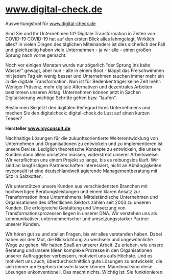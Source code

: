 # www.digital-check.de
Auswertungstool für www.digital-check.de 

Sind Sie und Ihr Unternehmen fit?
Digitale Transformation in Zeiten von COVID-19 
COVID-19 hat auf den ersten Blick alles lahmgelegt. Wirklich alles? In vielen Dingen des täglichen Miteinanders ist dies sicherlich der Fall und gleichzeitig haben viele Unternehmen - ja wir alle - einen großen Sprung nach vorne gemacht. 

Noch vor einigen Monaten wurde nur zögerlich "der Sprung ins kalte Wasser" gewagt, aber nun - alle in einem Boot - klappt das Freischwimmen mit jedem Tag ein wenig besser und Unternehmen tauchen immer mehr ein in die digitale Transformation. Nun ist für Bedenkenträger keine Zeit mehr: Weniger Präsenz, mehr digitale Alternativen und dezentrales Arbeiten bestimmen unseren Alltag. Unternehmen können jetzt in Sachen Digitalisierung wichtige Schritte gehen bzw. "laufen".

Bestimmen Sie jetzt den digitalen Reifegrad Ihres Unternehmens und machen Sie den digitalcheck: digital-check.de
Lust auf einen kurzen Teaser? 

<b>Hersteller www.myconsult.de</b>

Nachhaltige Lösungen für die zukunftsorientierte Weiterentwicklung von Unternehmen und Organisationen zu entwickeln und zu implementieren ist unsere Devise. Lediglich theoretische Konzepte zu entwickeln, die unsere Kunden dann allein umsetzen müssen, widerstrebt unserer Arbeitsweise. Wir verpflichten uns einem Projekt so lange, bis es reibungslos läuft. Wir sind an langfristigen Partnerschaften interessiert, nicht an Abhängigkeiten. myconsult ist eine deutschlandweit agierende Managementberatung mit Sitz in Salzkotten.

Wir unterstützen unsere Kunden aus verschiedensten Branchen mit hochwertigen Beratungsleistungen und einem klaren Ansatz zur Transformation ihres Unternehmens. Mittelständische Unternehmen und Organisationen des öffentlichen Sektors zählen seit 2003 zu unseren Kunden. Die erfolgreiche Gestaltung und Umsetzung von Transformationsprozessen liegen in unserer DNA. Wir verstehen uns als kommunikativer, unternehmerischer und umsetzungsstarker Partner unserer Kunden.

Wir hören gut zu und stellen Fragen, bis wir alles verstanden haben. Dabei haben wir den Mut, die Blickrichtung zu wechseln und ungewöhnliche Wege zu gehen. Wir haben Spaß an unserer Arbeit. Zu erleben, wie unsere Beratung und unsere Ideen komplexe Prozesse in den Organisationen unserer Auftraggeber verbessern, motiviert uns aufs Höchste. Und es motiviert uns auch, überdurchschnittlich gute Lösungen zu entwickeln, die sich immer am Ergebnis messen lassen können. Manchmal sind diese Lösungen unkonventionell. Das macht nichts. Wichtig ist: Sie funktionieren.

